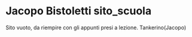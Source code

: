 # Jacopo Bistoletti sito_scuola
Sito vuoto, da riempire con gli appunti presi a lezione.
Tankerino(Jacopo)


